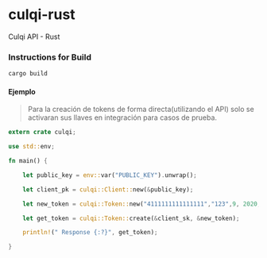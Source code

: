 # culqi-rust
Culqi API - Rust

### Instructions for Build

```bash
cargo build
```

#### Ejemplo

> Para la creación de tokens de forma directa(utilizando el API) solo se activaran sus llaves en integración
para casos de prueba.

```rust
extern crate culqi;

use std::env;

fn main() {

    let public_key = env::var("PUBLIC_KEY").unwrap();

    let client_pk = culqi::Client::new(&public_key);

    let new_token = culqi::Token::new("4111111111111111","123",9, 2020,"test@test.com");

    let get_token = culqi::Token::create(&client_sk, &new_token);

    println!(" Response {:?}", get_token);

}
```
